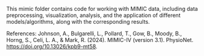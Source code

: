 This mimic folder contains code for working with MIMIC data, including data preprocessing, visualization, analysis, and the application of different models/algorithms, along with the corresponding results.

References:
Johnson, A., Bulgarelli, L., Pollard, T., Gow, B., Moody, B., Horng, S., Celi, L. A., & Mark, R. (2024). MIMIC-IV (version 3.1). PhysioNet. https://doi.org/10.13026/kpb9-mt58.
